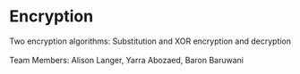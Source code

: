 # Encryption
Two encryption algorithms: Substitution and XOR encryption and decryption
<br><br>
Team Members: Alison Langer, Yarra Abozaed, Baron Baruwani
